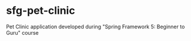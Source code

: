 # sfg-pet-clinic
Pet Clinic application developed during "Spring Framework 5: Beginner to Guru" course
